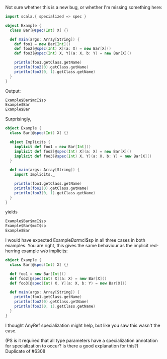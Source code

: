 Not sure whether this is a new bug, or whether I'm missing something here:

```scala
import scala.{ specialized => spec }

object Example {
  class Bar[@spec(Int) X] {}

  def main(args: Array[String]) {
    def foo1 = new Bar[Int]()
    def foo2[@spec(Int) X](a: X) = new Bar[X]()
    def foo3[@spec(Int) X, Y](a: X, b: Y) = new Bar[X]()

    println(foo1.getClass.getName)
    println(foo2(0).getClass.getName)
    println(foo3(0, 1).getClass.getName)
  }
}
```

Output:

```scala
Example$Bar$mcI$sp
Example$Bar
Example$Bar
```

Surprisingly,

```scala
object Example {
  class Bar[@spec(Int) X] {}

  object Implicits {
    implicit def foo1 = new Bar[Int]()
    implicit def foo2[@spec(Int) X](a: X) = new Bar[X]()
    implicit def foo3[@spec(Int) X, Y](a: X, b: Y) = new Bar[X]()
  }

  def main(args: Array[String]) {
    import Implicits._

    println(foo1.getClass.getName)
    println(foo2(0).getClass.getName)
    println(foo3(0, 1).getClass.getName)
  }
}
```

yields

```scala
Example$Bar$mcI$sp
Example$Bar$mcI$sp
Example$Bar
```

I would have expected Example$Bar$mcI$sp in all three cases in both examples.
You are right, this gives the same behaviour as the implicit red-herring example w/o implicits:

```scala
object Example {
  class Bar[@spec(Int) X] {}

  def foo1 = new Bar[Int]()
  def foo2[@spec(Int) X](a: X) = new Bar[X]()
  def foo3[@spec(Int) X, Y](a: X, b: Y) = new Bar[X]()

  def main(args: Array[String]) {
    println(foo1.getClass.getName)
    println(foo2(0).getClass.getName)
    println(foo3(0, 1).getClass.getName)
  }
}
```

I thought AnyRef specialization might help, but like you saw this wasn't the case.

(PS is it required that all type parameters have a specialization annotation for specialization to occur? is there a good explanation for this?)  
Duplicate of #6308
